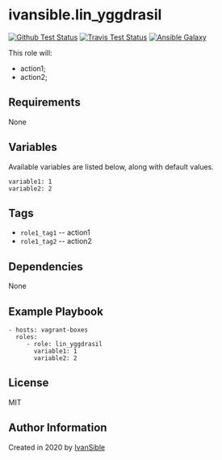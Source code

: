 # ivansible.lin_yggdrasil

[![Github Test Status](https://github.com/ivansible/lin-yggdrasil/workflows/Molecule%20test/badge.svg?branch=master)](https://github.com/ivansible/lin-yggdrasil/actions)
[![Travis Test Status](https://travis-ci.org/ivansible/lin-yggdrasil.svg?branch=master)](https://travis-ci.org/ivansible/lin-yggdrasil)
[![Ansible Galaxy](https://img.shields.io/badge/galaxy-ivansible.lin__yggdrasil-68a.svg?style=flat)](https://galaxy.ansible.com/ivansible/lin_yggdrasil/)

This role will:
 - action1;
 - action2;


## Requirements

None


## Variables

Available variables are listed below, along with default values.

    variable1: 1
    variable2: 2


## Tags

- `role1_tag1` -- action1
- `role1_tag2` -- action2


## Dependencies

None


## Example Playbook

    - hosts: vagrant-boxes
      roles:
         - role: lin_yggdrasil
           variable1: 1
           variable2: 2


## License

MIT


## Author Information

Created in 2020 by [IvanSible](https://github.com/ivansible)
